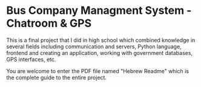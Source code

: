 # Bus Company Managment System - Chatroom & GPS

This is a final project that I did in high school which combined knowledge in several fields including communication and servers, Python language, frontend and creating an application, working with government databases, GPS interfaces, etc.

You are welcome to enter the PDF file named "Hebrew Readme" which is the complete guide to the entire project.
